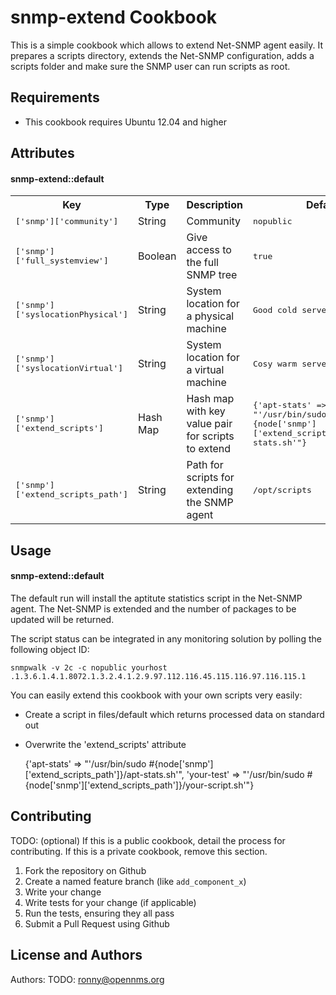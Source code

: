 snmp-extend Cookbook
====================
This is a simple cookbook which allows to extend Net-SNMP agent easily.
It prepares a scripts directory, extends the Net-SNMP configuration, adds a scripts folder and make sure the SNMP user can run scripts as root.

Requirements
------------
* This cookbook requires Ubuntu 12.04 and higher

Attributes
----------

#### snmp-extend::default
<table>
  <tr>
    <th>Key</th>
    <th>Type</th>
    <th>Description</th>
    <th>Default</th>
  </tr>
  <tr>
    <td><tt>['snmp']['community']</tt></td>
    <td>String</td>
    <td>Community</td>
    <td><tt>nopublic</tt></td>
  </tr>
  <tr>
    <td><tt>['snmp']['full_systemview']</tt></td>
    <td>Boolean</td>
    <td>Give access to the full SNMP tree</td>
    <td><tt>true</tt></td>
  </tr>
  <tr>
    <td><tt>['snmp']['syslocationPhysical']</tt></td>
    <td>String</td>
    <td>System location for a physical machine</td>
    <td><tt>Good cold server room</tt></td>
  </tr>
  <tr>
    <td><tt>['snmp']['syslocationVirtual']</tt></td>
    <td>String</td>
    <td>System location for a virtual machine</td>
    <td><tt>Cosy warm server</tt></td>
  </tr>
  <tr>
    <td><tt>['snmp']['extend_scripts']</tt></td>
    <td>Hash Map</td>
    <td>Hash map with key value pair for scripts to extend</td>
    <td><tt>{'apt-stats' => "'/usr/bin/sudo #{node['snmp']['extend_scripts_path']}/apt-stats.sh'"}</tt></td>
  </tr>
  <tr>
    <td><tt>['snmp']['extend_scripts_path']</tt></td>
    <td>String</td>
    <td>Path for scripts for extending the SNMP agent</td>
    <td><tt>/opt/scripts</tt></td>
  </tr>
</table>

Usage
-----
#### snmp-extend::default
The default run will install the aptitute statistics script in the Net-SNMP agent.
The Net-SNMP is extended and the number of packages to be updated will be returned.

The script status can be integrated in any monitoring solution by polling the following object ID:

    snmpwalk -v 2c -c nopublic yourhost .1.3.6.1.4.1.8072.1.3.2.4.1.2.9.97.112.116.45.115.116.97.116.115.1

You can easily extend this cookbook with your own scripts very easily:
* Create a script in files/default which returns processed data on standard out
* Overwrite the 'extend_scripts' attribute

    {'apt-stats' => "'/usr/bin/sudo #{node['snmp']['extend_scripts_path']}/apt-stats.sh'",
     'your-test' => "'/usr/bin/sudo #{node['snmp']['extend_scripts_path']}/your-script.sh'"}


Contributing
------------
TODO: (optional) If this is a public cookbook, detail the process for contributing. If this is a private cookbook, remove this section.

1. Fork the repository on Github
2. Create a named feature branch (like `add_component_x`)
3. Write your change
4. Write tests for your change (if applicable)
5. Run the tests, ensuring they all pass
6. Submit a Pull Request using Github

License and Authors
-------------------
Authors: TODO: ronny@opennms.org
